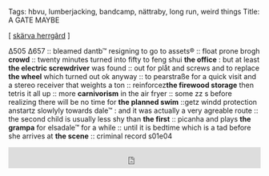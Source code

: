 Tags: hbvu, lumberjacking, bandcamp, nättraby, long run, weird things
Title: A GATE MAYBE
  
[ [skärva herrgãrd](https://maps.app.goo.gl/9LsmQWaRY5JcAReS6) ]

Δ505 Δ657 :: bleamed dantb™ resigning to go to assets® :: float prone brogh **crowd** :: twenty minutes turned into fifty to feng shui **the office** : but at least **the electric screwdriver** was found :: out for plåt and screws and to replace **the wheel** which turned out ok anyway :: to pearstraße for a quick visit and a stereo receiver that weights a ton :: reinforcez**the firewood storage** then tetris it all up :: more **carnivorism** in the air fryer :: some zz s before realizing there will be no time for **the planned swim** ::getz windd protection anstartz slowlyly towards dale™ : and it was actually a very agreable route :: the second child is usually less shy than **the first** :: picanha and plays **the grampa** for elsadale™ for a while :: until it is bedtime which is a tad before she arrives at **the scene** :: criminal record s01e04  
<iframe style="border: 0; width: 100%; height: 42px;" src="https://bandcamp.com/EmbeddedPlayer/album=3585930572/size=small/bgcol=ffffff/linkcol=0687f5/transparent=true/" seamless><a href="https://subrosalabel.bandcamp.com/album/war-milk">War Milk by Pangea De Futura</a></iframe>  
